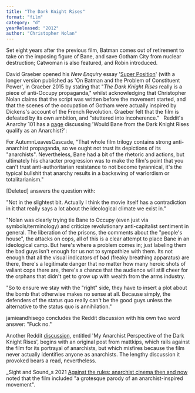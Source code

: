 ```yaml
---
title: "The Dark Knight Rises"
format: "film"
category: "d"
yearReleased: "2012"
author: "Christopher Nolan"
---
```

Set eight years after the previous film, Batman comes out of  retirement to take on the imposing figure of Bane, and save Gotham  City from nuclear destruction; Catwoman is also featured, and Robin  introduced.

David Graeber opened his _New Enquiry_ essay '<a href="http://thenewinquiry.com/essays/super-position/">Super  Position</a>' (with a longer version published as 'On Batman and  the Problem of Constituent Power', in Graeber 2015 by stating that "_The Dark Knight Rises_ really  is a piece of anti-Occupy propaganda," whilst acknowledging that  Christopher Nolan claims that the script was written before the  movement started, and that the scenes of the occupation of Gotham  were actually inspired by Dickens's account of the French  Revolution. Graeber felt that the film is defeated by its own  ambition, and "stuttered into incoherence."
 
Reddit's Anarchy 101 has a <a href="https://www.reddit.com/r/Anarchy101/comments/2c9v23/would_bane_from_the_dark_knight_rises_qualify_as/"> page</a> discussing 'Would Bane from the Dark Knight Rises qualify  as an Anarchist?':

For AutumnLeavesCascade, "That whole film  trilogy contains strong anti-anarchist propaganda, so we ought  not trust its depictions of its "anarchists". Nevertheless, Bane  had a bit of the rhetoric and actions, but ultimately his  character progression was to make the film's point that you  can't trust anti-authoritarian resistance to not become  tyrannical, it's the typical bullshit that anarchy results in a  backswing of warlordism or totalitarianism."

[Deleted] answers the question with:

"Not in the slightest bit. Actually I think  the movie itself has a contradiction in it that really says a  lot about the ideological climate we exist in."

"Nolan was clearly trying tie Bane to  Occupy (even just via symbols/terminology) and criticize  revolutionary anti-capitalist sentiment in general. The  liberation of the prisons, the comments about the "people's  house", the attacks on cops, all of this is a clear attempt to  place Bane in an ideological camp. But here's where a problem  comes in; just labeling them the bad guys isn't enough for us  not to sympathize with them. Its not enough that all the visual  indicators of bad (freaky breathing apparatus) are there,  there's a legitimate danger that no matter how many heroic shots  of valiant cops there are, there's a chance that the audience  will still cheer for the orphans that didn't get to grow up with  wealth from the arms industry.

"So to ensure we stay with the "right"  side, they have to insert a plot about the bomb that otherwise  makes no sense at all. Because simply, the defenders of the  status quo really can't be the good guys unless the alternative  to the status quo is annihilation."

jamieandhisego concludes the Reddit discussion with his own two word answer: "Fuck no." 

Another Reddit <a href="https://www.reddit.com/r/Anarchism/comments/ww7wo/my_anarchist_perspective_of_the_dark_knight_rises/"> discussion</a>, entitled 'My Anarchist Perspective of the Dark  Knight Rises', begins with an original post from mattkips, which  rails against the film for its portrayal of anarchists, but which  misfires because the film never actually identifies anyone as  anarchists. The lengthy discussion it provoked bears a read,  nevertheless. 

_Sight and Sound_s 2021 <a href="https://www.bfi.org.uk/sight-and-sound/features/anarchist-cinema-history">Against the rules: anarchist cinema then and now</a> noted that the film included "a grotesque parody of an anarchist-inspired movement".

